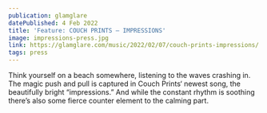 ```yaml
---
publication: glamglare
datePublished: 4 Feb 2022
title: 'Feature: COUCH PRINTS – IMPRESSIONS'
image: impressions-press.jpg
link: https://glamglare.com/music/2022/02/07/couch-prints-impressions/
tags: press
---
```


Think yourself on a beach somewhere, listening to the waves crashing in. The magic push and pull is captured in Couch Prints‘ newest song, the beautifully bright “impressions.” And while the constant rhythm is soothing there’s also some fierce counter element to the calming part.